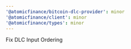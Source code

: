 ```yaml
---
'@atomicfinance/bitcoin-dlc-provider': minor
'@atomicfinance/client': minor
'@atomicfinance/types': minor
---
```


Fix DLC Input Ordering
